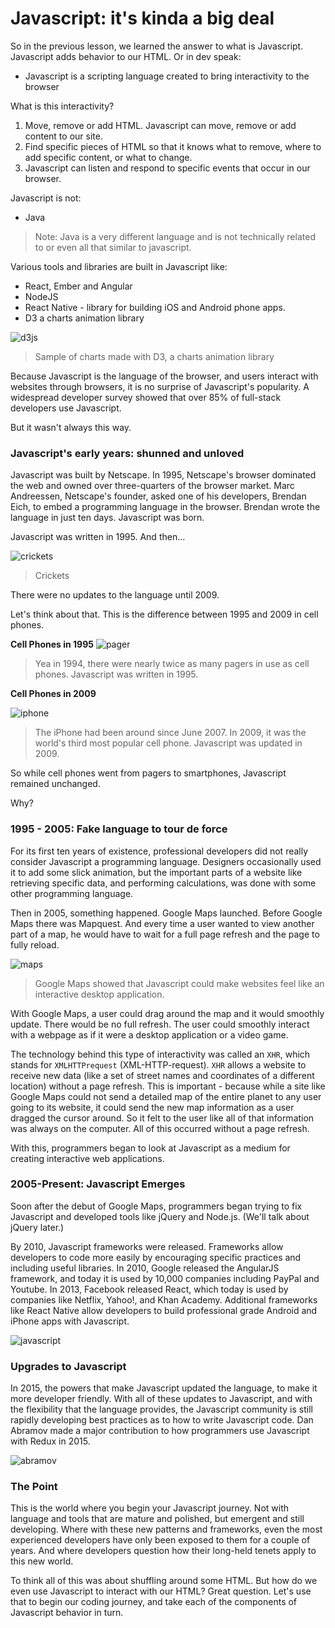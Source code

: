 # Javascript: it's kinda a big deal

So in the previous lesson, we learned the answer to what is Javascript. Javascript adds behavior to our HTML. Or in dev speak:

  * Javascript is a scripting language created to bring interactivity to the browser


What is this interactivity?

  1. Move, remove or add HTML. Javascript can move, remove or add content to our site.  
  2. Find specific pieces of HTML so that it knows what to remove, where to add specific content, or what to change.
  3. Javascript can listen and respond to specific events that occur in our browser.  

Javascript is not:

  * Java


  > Note: Java is a very different language and is not technically related to or even all that similar to javascript.  

Various tools and libraries are built in Javascript like:

  * React, Ember and Angular
  * NodeJS
  * React Native - library for building iOS and Android phone apps.
  * D3 a charts animation library

![d3js](https://s3.amazonaws.com/learn-verified/d3-js.jpg)
> Sample of charts made with D3, a charts animation library

Because Javascript is the language of the browser, and users interact with websites through browsers, it is no surprise of Javascript's popularity. A widespread developer survey showed that over 85% of full-stack developers use Javascript.  

But it wasn't always this way.

### Javascript's early years: shunned and unloved

Javascript was built by Netscape. In 1995, Netscape's browser dominated the web and owned over three-quarters of the browser market. Marc Andreessen, Netscape's founder, asked one of his developers, Brendan Eich, to embed a programming language in the browser. Brendan wrote the language in just ten days. Javascript was born.

Javascript was written in 1995. And then...

![crickets](https://s3.amazonaws.com/learn-verified/crickets.jpg)
> Crickets


There were no updates to the language until 2009.   

Let's think about that. This is the difference between 1995 and 2009 in cell phones.

**Cell Phones in 1995**
![pager](https://s3.amazonaws.com/learn-verified/pager.jpg)


  > Yea in 1994, there were nearly twice as many pagers in use as cell phones. Javascript was written in 1995.  

**Cell Phones in 2009**


![iphone](https://s3.amazonaws.com/learn-verified/iphone.jpg)

> The iPhone had been around since June 2007. In 2009, it was the world's third most popular cell phone. Javascript was updated in 2009.

So while cell phones went from pagers to smartphones, Javascript remained unchanged.  

Why?

### 1995 - 2005: Fake language to tour de force

For its first ten years of existence, professional developers did not really consider Javascript a programming language. Designers occasionally used it to add some slick animation, but the important parts of a website like retrieving specific data, and performing calculations, was done with some other programming language.  

Then in 2005, something happened. Google Maps launched. Before Google Maps there was Mapquest. And every time a user wanted to view another part of a map, he would have to wait for a full page refresh and the page to fully reload.  


![maps](https://s3.amazonaws.com/learn-verified/google-maps-mapquest.jpg)
> Google Maps showed that Javascript could make websites feel like an interactive desktop application.

With Google Maps, a user could drag around the map and it would smoothly update. There would be no full refresh. The user could smoothly interact with a webpage as if it were a desktop application or a video game.  

The technology behind this type of interactivity was called an `XHR`, which stands for `XMLHTTPrequest` (XML-HTTP-request). `XHR` allows a website to receive new data (like a set of street names and coordinates of a different location) without a page refresh. This is important - because while a site like Google Maps could not send a detailed map of the entire planet to any user going to its website, it could send the new map information as a user dragged the cursor around. So it felt to the user like all of that information was always on the computer. All of this occurred without a page refresh.  

With this, programmers began to look at Javascript as a medium for creating interactive web applications.  

### 2005-Present: Javascript Emerges

Soon after the debut of Google Maps, programmers began trying to fix Javascript and developed tools like jQuery and Node.js.  (We'll talk about jQuery later.)

By 2010, Javascript frameworks were released. Frameworks allow developers to code more easily by encouraging specific practices and including useful libraries. In 2010, Google released the AngularJS framework, and today it is used by 10,000 companies including PayPal and Youtube. In 2013, Facebook released React, which today is used by companies like Netflix, Yahoo!, and Khan Academy. Additional frameworks like React Native allow developers to build professional grade Android and iPhone apps with Javascript.  

![javascript](https://s3.amazonaws.com/learn-verified/angular-react-ember.png)

### Upgrades to Javascript

In 2015, the powers that make Javascript updated the language, to make it more developer friendly. With all of these updates to Javascript, and with the flexibility that the language provides, the Javascript community is still rapidly developing best practices as to how to write Javascript code. Dan Abramov made a major contribution to how programmers use Javascript with Redux in 2015.

![abramov](https://s3.amazonaws.com/learn-verified/abramov.jpg)

### The Point

This is the world where you begin your Javascript journey. Not with language and tools that are mature and polished, but emergent and still developing. Where with these new patterns and frameworks, even the most experienced developers have only been exposed to them for a couple of years. And where developers question how their long-held tenets apply to this new world.  

To think all of this was about shuffling around some HTML. But how do we even use Javascript to interact with our HTML? Great question. Let's use that to begin our coding journey, and take each of the components of Javascript behavior in turn.

